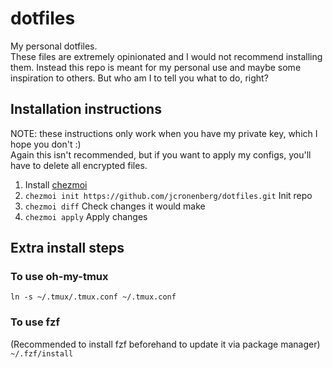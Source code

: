 # dotfiles

My personal dotfiles.  
These files are extremely opinionated and I would not recommend installing them.
Instead this repo is meant for my personal use and maybe some inspiration to others.
But who am I to tell you what to do, right?

## Installation instructions
NOTE: these instructions only work when you have my private key, which I hope you don't :)  
Again this isn't recommended, but if you want to apply my configs, you'll have to delete all
encrypted files.

1. Install [chezmoi](https://www.chezmoi.io/install/)
2. `chezmoi init https://github.com/jcronenberg/dotfiles.git` Init repo
3. `chezmoi diff` Check changes it would make
4. `chezmoi apply` Apply changes

## Extra install steps

### To use oh-my-tmux

```ln -s ~/.tmux/.tmux.conf ~/.tmux.conf```

### To use fzf

(Recommended to install fzf beforehand to update it via package manager)  
```~/.fzf/install```
